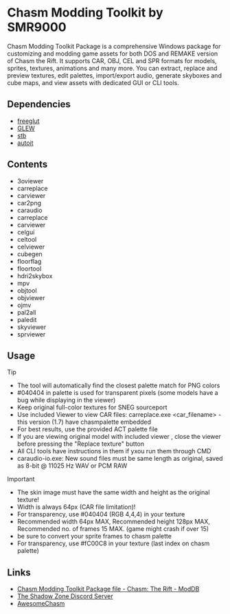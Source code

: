 # Chasm Modding Toolkit by SMR9000

Chasm Modding Toolkit Package is a comprehensive Windows package for customizing and modding game assets for both DOS and REMAKE version of Chasm the Rift. It supports CAR, OBJ, CEL and SPR formats for models, sprites, textures, animations and many more. You can extract, replace and preview textures, edit palettes, import/export audio, generate skyboxes and cube maps, and view assets with dedicated GUI or CLI tools.

## Dependencies

- [freeglut][4]
- [GLEW][5]
- [stb][6]
- [autoit][7]

## Contents

- 3oviewer
- carreplace
- carviewer
- car2png
- caraudio
- carreplace
- carviewer
- celgui
- celtool
- celviewer
- cubegen
- floorflag
- floortool
- hdri2skybox
- mpv
- objtool
- objviewer
- ojmv
- pal2all
- paledit
- skyviewer
- sprviewer

## Usage

> [!TIP]
> - The tool will automatically find the closest palette match for PNG colors
> - #040404 in palette is used for transparent pixels (some models have a bug while displaying in the viewer)
> - Keep original full-color textures for SNEG sourceport
> - Use included Viewer to view CAR files: carreplace.exe <car_filename> - this version (1.7) have chasmpalette embedded
> - For best results, use the provided ACT palette file
> - If you are viewing original model with included viewer , close the viewer before pressing the "Replace texture" button
> - All CLI tools have instructions in them if yxou run them through CMD
> - caraudio-io.exe: New sound files must be same length as original, saved as 8-bit @ 11025 Hz WAV or PCM RAW

> [!IMPORTANT]
> - The skin image must have the same width and height as the original texture!
> - Width is always 64px (CAR file limitation)!
> - For transparency, use #040404 (RGB 4,4,4) in your texture
> - Recommended width 64px MAX, Recommended height 128px MAX, Recommended no. of frames 15 MAX. (game might crash if over 15)
> - be sure to convert your sprite frames to chasm palette
> - For transparency, use #fC00C8 in your texture (last index on chasm palette)

## Links

- [Chasm Modding Toolkit Package file - Chasm: The Rift - ModDB][1]
- [The Shadow Zone Discord Server][2]
- [AwesomeChasm][3]

[1]: https://www.moddb.com/games/chasm-the-rift/downloads/chasm-modding-toolkit-package
[2]: https://discord.gg/f85Cz4FaXP
[3]: https://github.com/jopadan/AwesomeChasm
[4]: https://github.com/freeglut/freeglut
[5]: https://glew.sourceforge.net
[6]: https://github.com/nothings/stb
[7]: https://www.autoitscript.com/site/

